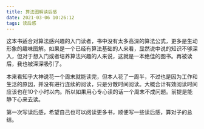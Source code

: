 ```yaml
---
title: 算法图解读后感
date: 2021-03-06 10:26:12
tags: 读后感
---
```


这本书适合对算法感兴趣的入门读者，书中没有太多高深的算法公式，更多是生动形象的趣味图解。如果是一个已经有算法基础的人来看，显然说中说的知识不够深入，但对于想入门或者培养算法兴趣的人来说，这就是一本绝佳的图书。再被读后，我也被深深吸引了。

本来看知乎大神说花一个周末就能读完，但本人花了一周半，不过也是因为工作和生活的原因，并没有进行连续的阅读，只是分散时间阅读。大概合计有效阅读时间应该也在10个小时以内。所以如果用心专心读的话一个周末不成问题。前提是能静下心来去读。

第一次写读后感，希望自己也可以阅读更多书，顺便写一些读后感，算对子的总结。